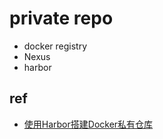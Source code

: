 # private repo
+ docker registry
+ Nexus
+ harbor


## ref
+ [使用Harbor搭建Docker私有仓库](https://segmentfault.com/a/1190000040207044)